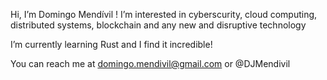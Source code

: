 Hi, I’m Domingo Mendívil !
I’m interested in cyberscurity, cloud computing,  distributed systems, blockchain and any new and disruptive technology

I’m currently learning Rust and I find it incredible!

You can reach me at domingo.mendivil@gmail.com or @DJMendivil

<!---
domingomendivil/domingomendivil is a ✨ special ✨ repository because its `README.md` (this file) appears on your GitHub profile.
You can click the Preview link to take a look at your changes.
--->
